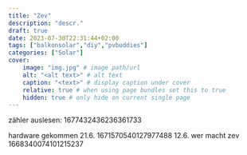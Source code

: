 ```yaml
---
title: "Zev"
description: "descr."
draft: true
date: 2023-07-30T22:31:44+02:00
tags: ["balkonsolar","diy","pvbuddies"]
categories: ["Solar"]
cover:
    image: "img.jpg" # image path/url
    alt: "<alt text>" # alt text
    caption: "<text>" # display caption under cover
    relative: true # when using page bundles set this to true
    hidden: true # only hide on current single page
---
```


zähler auslesen: 1677432436236361733

hardware gekommen 21.6. 1671570540127977488
12.6. wer macht zev 1668340074101215237